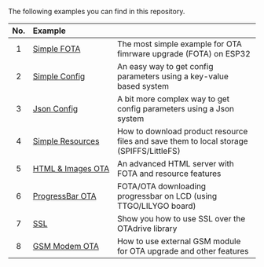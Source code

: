 The following examples you can find in this repository.

|  No.  | Example                                                        |                                                                                         |
| :---: | :------------------------------------------------------------- | :-------------------------------------------------------------------------------------- |
|   1   | [Simple FOTA](01-Simple%20FOTA)                                | The most simple example for OTA fimrware upgrade (FOTA) on ESP32                        |
|   2   | [Simple Config](02-Simple%20Config)                            | An easy way to get config parameters using a key-value based system                     |
|   3   | [Json Config](03-Json%20Config)                                | A bit more complex way to get config parameters using a Json system                     |
|   4   | [Simple Resources](04-Simple%20Resources)                      | How to download product resource files and save them to local storage (SPIFFS/LittleFS) |
|   5   | [HTML&nbsp;&&nbsp;Images&nbsp;OTA](05-HTML%20&%20Images%20OTA) | An advanced HTML server with FOTA and resource features                                 |
|   6   | [ProgressBar OTA](06-ProgressBar%20OTA)                        | FOTA/OTA downloading progressbar on LCD (using TTGO/LILYGO board)                       |
|   7   | [SSL](07-SSL)                                                  | Show you how to use SSL over the OTAdrive library                                       |
|   8   | [GSM&nbsp;Modem&nbsp;OTA](08-GSM%20Modem%20OTA)                | How to use external GSM module for OTA upgrade and other features                       |

